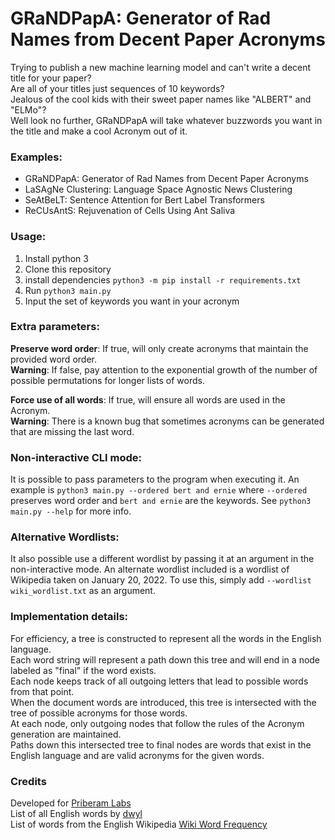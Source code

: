 # GRaNDPapA: Generator of Rad Names from Decent Paper Acronyms

Trying to publish a new machine learning model and can't write a decent title for your paper?  
Are all of your titles just sequences of 10 keywords?  
Jealous of the cool kids with their sweet paper names like "ALBERT" and "ELMo"?  
Well look no further, GRaNDPapA will take whatever buzzwords you want in the title and make a cool Acronym out of it.

### Examples:

* GRaNDPapA: Generator of Rad Names from Decent Paper Acronyms
* LaSAgNe Clustering: Language Space Agnostic News Clustering
* SeAtBeLT: Sentence Attention for Bert Label Transformers
* ReCUsAntS: Rejuvenation of Cells Using Ant Saliva

### Usage:

1. Install python 3
2. Clone this repository
3. install dependencies `python3 -m pip install -r requirements.txt`
4. Run `python3 main.py`
5. Input the set of keywords you want in your acronym

### Extra parameters:

**Preserve word order**: If true, will only create acronyms that maintain the provided word order.  
    **Warning**: If false, pay attention to the exponential growth of the number of possible permutations for longer lists of words.

**Force use of all words**: If true, will ensure all words are used in the Acronym.  
    **Warning**: There is a known bug that sometimes acronyms can be generated that are missing the last word.

### Non-interactive CLI mode:
It is possible to pass parameters to the program when executing it. An example is
`python3 main.py --ordered bert and ernie` where `--ordered` preserves word order and `bert and ernie` are the keywords. See `python3 main.py --help` for more info.

### Alternative Wordlists:
It also possible use a different wordlist by passing it at an argument in the non-interactive mode.
An alternate wordlist included is a wordlist of Wikipedia taken on January 20, 2022. To use this, simply add `--wordlist wiki_wordlist.txt` as an argument.

### Implementation details:

For efficiency, a tree is constructed to represent all the words in the English language.  
Each word string will represent a path down this tree and will end in a node labeled as "final" if the word exists.  
Each node keeps track of all outgoing letters that lead to possible words from that point.  
When the document words are introduced, this tree is intersected with the tree of possible acronyms for those words.  
At each node, only outgoing nodes that follow the rules of the Acronym generation are maintained.  
Paths down this intersected tree to final nodes are words that exist in the English language and are valid acronyms for the given words.  


### Credits

Developed for [Priberam Labs](https://labs.priberam.com/)  
List of all English words by [dwyl](https://github.com/dwyl/english-words/)  
List of words from the English Wikipedia [Wiki Word Frequency](https://github.com/IlyaSemenov/wikipedia-word-frequency)
